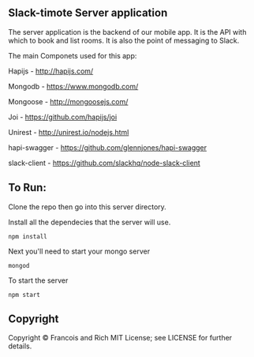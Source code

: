 ## Slack-timote Server application

The server application is the backend of our mobile app. It is the API with which to book and list rooms. It is also the point of messaging to Slack.

The main Componets used for this app:

Hapijs - http://hapijs.com/

Mongodb - https://www.mongodb.com/

Mongoose - http://mongoosejs.com/

Joi - https://github.com/hapijs/joi

Unirest - http://unirest.io/nodejs.html

hapi-swagger - https://github.com/glennjones/hapi-swagger

slack-client - https://github.com/slackhq/node-slack-client


## To Run:

Clone the repo then go into this server directory.

Install all the dependecies that the server will use.

	npm install

Next you'll need to start your mongo server

	mongod

To start the server

	npm start

## Copyright

Copyright © Francois and Rich MIT License; see LICENSE for further details.
